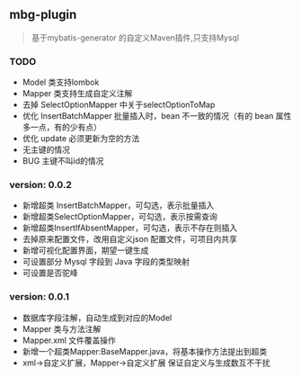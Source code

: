 ## mbg-plugin
> 基于mybatis-generator 的自定义Maven插件,只支持Mysql


### TODO 
* Model 类支持lombok 
* Mapper 类支持生成自定义注解
* 去掉 SelectOptionMapper 中关于selectOptionToMap
* 优化 InsertBatchMapper 批量插入时，bean 不一致的情况（有的 bean 属性多一点，有的少有点）
* 优化 update 必须更新为空的方法
* 无主键的情况
* BUG 主键不叫id的情况



### version: 0.0.2
* 新增超类 InsertBatchMapper，可勾选，表示批量插入
* 新增超类SelectOptionMapper，可勾选，表示按需查询
* 新增超类InsertIfAbsentMapper，可勾选，表示不存在则插入
* 去掉原来配置文件，改用自定义json 配置文件，可项目内共享
* 新增可视化配置界面，期望一键生成
* 可设置部分 Mysql 字段到 Java 字段的类型映射
* 可设置是否驼峰

### version: 0.0.1 
* 数据库字段注解，自动生成到对应的Model
* Mapper 类与方法注解
* Mapper.xml 文件覆盖操作
* 新增一个超类Mapper:BaseMapper.java，将基本操作方法提出到超类
* xml->自定义扩展，Mapper->自定义扩展 保证自定义与生成数互不干扰

